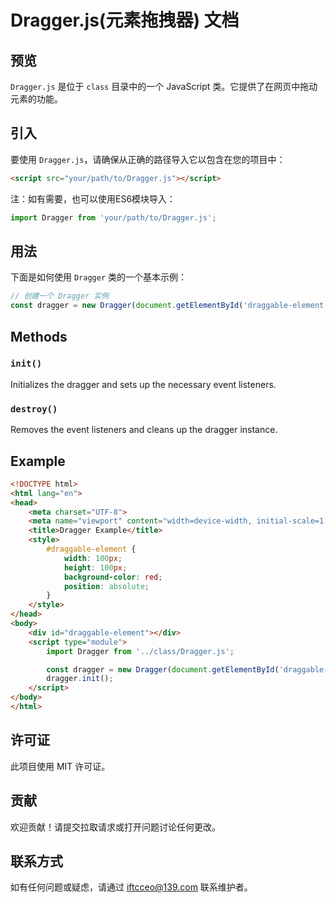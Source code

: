 # Dragger.js(元素拖拽器) 文档

## 预览
`Dragger.js` 是位于 `class` 目录中的一个 JavaScript 类。它提供了在网页中拖动元素的功能。

## 引入
要使用 `Dragger.js`，请确保从正确的路径导入它以包含在您的项目中：
```html
<script src="your/path/to/Dragger.js"></script>
```
注：如有需要，也可以使用ES6模块导入：
```javascript
import Dragger from 'your/path/to/Dragger.js';
```

## 用法
下面是如何使用 `Dragger` 类的一个基本示例：

```javascript
// 创建一个 Dragger 实例
const dragger = new Dragger(document.getElementById('draggable-element'), config);
```

## Methods

### `init()`
Initializes the dragger and sets up the necessary event listeners.

### `destroy()`
Removes the event listeners and cleans up the dragger instance.

## Example
```html
<!DOCTYPE html>
<html lang="en">
<head>
    <meta charset="UTF-8">
    <meta name="viewport" content="width=device-width, initial-scale=1.0">
    <title>Dragger Example</title>
    <style>
        #draggable-element {
            width: 100px;
            height: 100px;
            background-color: red;
            position: absolute;
        }
    </style>
</head>
<body>
    <div id="draggable-element"></div>
    <script type="module">
        import Dragger from '../class/Dragger.js';

        const dragger = new Dragger(document.getElementById('draggable-element'));
        dragger.init();
    </script>
</body>
</html>
```

## 许可证
此项目使用 MIT 许可证。

## 贡献
欢迎贡献！请提交拉取请求或打开问题讨论任何更改。

## 联系方式
如有任何问题或疑虑，请通过 [iftcceo@139.com](mailto:iftcceo@138.com?subject=Dragger.js%20文档反馈&body=请将问题描述清楚，以便于维护者及时处理。) 联系维护者。

